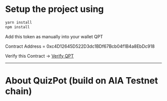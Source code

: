 # Setup the project using

```sh
yarn install
npm install
```

Add this token as manually into your wallet QPT

Contract Address = 0xc4D12645D522D3dc1BDf67Bcb04f1B4a8EbDc918

Verify this Contract -> [Verify QPT](https://testnet.aiascan.com/token/0x247134A1a93Ab541B27905CFf96ad9d942C2Ea9a)

---

# About QuizPot (build on AIA Testnet chain)

